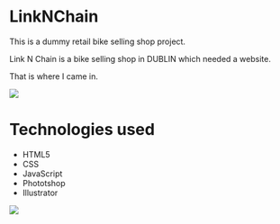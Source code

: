 # LinkNChain

This is a dummy retail bike selling shop project.

Link N Chain is a bike selling shop in DUBLIN which needed a website.

That is where I came in.

![](https://user-images.githubusercontent.com/25711956/30965702-3e390d68-a44e-11e7-9b5e-1887dcdbfe4e.gif)

# Technologies used
- HTML5
- CSS
- JavaScript
- Phototshop
- Illustrator

![](https://user-images.githubusercontent.com/25711956/30965299-d9968166-a44c-11e7-9c2e-6cd5907be039.jpg)
